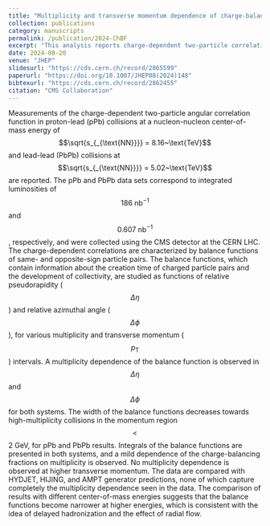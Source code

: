 ```yaml
---
title: "Multiplicity and transverse momentum dependence of charge-balance functions in pPb and PbPb collisions at LHC energies"
collection: publications
category: manuscripts
permalink: /publication/2024-ChBF
excerpt: "This analysis reports charge-dependent two-particle correlations in pPb and PbPb collisions with an extended pseudorapidity coverage of $$\eta < 2.4$$, studying balance functions as functions of relative pseudorapidity and azimuthal angle, revealing multiplicity-dependent narrowing and providing insight into particle creation and collective effects."
date: 2024-08-20
venue: "JHEP"
slidesurl: "https://cds.cern.ch/record/2865599"
paperurl: "https://doi.org/10.1007/JHEP08(2024)148"
bibtexurl: "https://cds.cern.ch/record/2862455"
citation: "CMS Collaboration"
---
```


Measurements of the charge-dependent two-particle angular correlation function in proton-lead (pPb) collisions at a nucleon-nucleon center-of-mass energy of $$\sqrt{s_{_{\text{NN}}}} = 8.16~\text{TeV}$$ and lead-lead (PbPb) collisions at $$\sqrt{s_{_{\text{NN}}}} = 5.02~\text{TeV}$$ are reported. The pPb and PbPb data sets correspond to integrated luminosities of $$186~\mathrm{nb}^{-1}$$ and $$0.607~\mathrm{nb}^{-1}$$, respectively, and were collected using the CMS detector at the CERN LHC. The charge-dependent correlations are characterized by balance functions of same- and opposite-sign particle pairs. The balance functions, which contain information about the creation time of charged particle pairs and the development of collectivity, are studied as functions of relative pseudorapidity ($$\Delta \eta$$) and relative azimuthal angle ($$\Delta \phi$$), for various multiplicity and transverse momentum ($$p_{\text{T}}$$) intervals. A multiplicity dependence of the balance function is observed in $$\Delta \eta$$ and $$\Delta \phi$$ for both systems. The width of the balance functions decreases towards high-multiplicity collisions in the momentum region $$<$$2 GeV, for pPb and PbPb results. Integrals of the balance functions are presented in both systems, and a mild dependence of the charge-balancing fractions on multiplicity is observed. No multiplicity dependence is observed at higher transverse momentum. The data are compared with HYDJET, HIJING, and AMPT generator predictions, none of which capture completely the multiplicity dependence seen in the data. The comparison of results with different center-of-mass energies suggests that the balance functions become narrower at higher energies, which is consistent with the idea of delayed hadronization and the effect of radial flow.